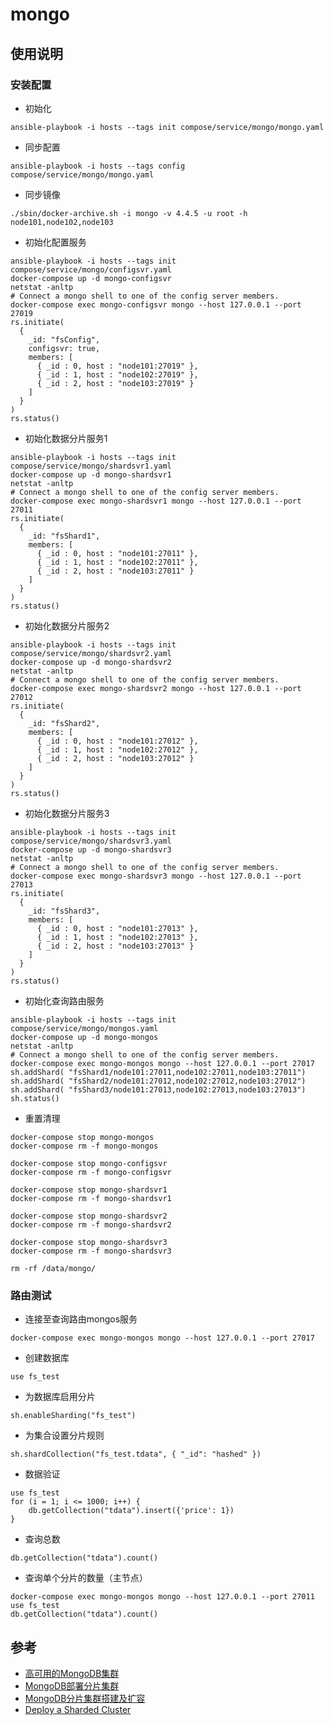 # mongo

## 使用说明

### 安装配置

- 初始化
```
ansible-playbook -i hosts --tags init compose/service/mongo/mongo.yaml
```
- 同步配置
```
ansible-playbook -i hosts --tags config compose/service/mongo/mongo.yaml
```
- 同步镜像
```
./sbin/docker-archive.sh -i mongo -v 4.4.5 -u root -h node101,node102,node103
```

- 初始化配置服务
```
ansible-playbook -i hosts --tags init compose/service/mongo/configsvr.yaml
docker-compose up -d mongo-configsvr
netstat -anltp
# Connect a mongo shell to one of the config server members.
docker-compose exec mongo-configsvr mongo --host 127.0.0.1 --port 27019
rs.initiate(
  {
    _id: "fsConfig",
    configsvr: true,
    members: [
      { _id : 0, host : "node101:27019" },
      { _id : 1, host : "node102:27019" },
      { _id : 2, host : "node103:27019" }
    ]
  }
)
rs.status()
```

- 初始化数据分片服务1
```
ansible-playbook -i hosts --tags init compose/service/mongo/shardsvr1.yaml
docker-compose up -d mongo-shardsvr1
netstat -anltp
# Connect a mongo shell to one of the config server members.
docker-compose exec mongo-shardsvr1 mongo --host 127.0.0.1 --port 27011
rs.initiate(
  {
    _id: "fsShard1",
    members: [
      { _id : 0, host : "node101:27011" },
      { _id : 1, host : "node102:27011" },
      { _id : 2, host : "node103:27011" }
    ]
  }
)
rs.status()
```

- 初始化数据分片服务2
```
ansible-playbook -i hosts --tags init compose/service/mongo/shardsvr2.yaml
docker-compose up -d mongo-shardsvr2
netstat -anltp
# Connect a mongo shell to one of the config server members.
docker-compose exec mongo-shardsvr2 mongo --host 127.0.0.1 --port 27012
rs.initiate(
  {
    _id: "fsShard2",
    members: [
      { _id : 0, host : "node101:27012" },
      { _id : 1, host : "node102:27012" },
      { _id : 2, host : "node103:27012" }
    ]
  }
)
rs.status()
```

- 初始化数据分片服务3
```
ansible-playbook -i hosts --tags init compose/service/mongo/shardsvr3.yaml
docker-compose up -d mongo-shardsvr3
netstat -anltp
# Connect a mongo shell to one of the config server members.
docker-compose exec mongo-shardsvr3 mongo --host 127.0.0.1 --port 27013
rs.initiate(
  {
    _id: "fsShard3",
    members: [
      { _id : 0, host : "node101:27013" },
      { _id : 1, host : "node102:27013" },
      { _id : 2, host : "node103:27013" }
    ]
  }
)
rs.status()
```

- 初始化查询路由服务
```
ansible-playbook -i hosts --tags init compose/service/mongo/mongos.yaml
docker-compose up -d mongo-mongos
netstat -anltp
# Connect a mongo shell to one of the config server members.
docker-compose exec mongo-mongos mongo --host 127.0.0.1 --port 27017
sh.addShard( "fsShard1/node101:27011,node102:27011,node103:27011")
sh.addShard( "fsShard2/node101:27012,node102:27012,node103:27012")
sh.addShard( "fsShard3/node101:27013,node102:27013,node103:27013")
sh.status()
```

- 重置清理
```
docker-compose stop mongo-mongos
docker-compose rm -f mongo-mongos

docker-compose stop mongo-configsvr
docker-compose rm -f mongo-configsvr

docker-compose stop mongo-shardsvr1
docker-compose rm -f mongo-shardsvr1

docker-compose stop mongo-shardsvr2
docker-compose rm -f mongo-shardsvr2

docker-compose stop mongo-shardsvr3
docker-compose rm -f mongo-shardsvr3

rm -rf /data/mongo/
```

### 路由测试

- 连接至查询路由mongos服务
```
docker-compose exec mongo-mongos mongo --host 127.0.0.1 --port 27017
```
- 创建数据库
```
use fs_test
```
- 为数据库启用分片
```
sh.enableSharding("fs_test")
```
- 为集合设置分片规则
```
sh.shardCollection("fs_test.tdata", { "_id": "hashed" })
```
- 数据验证
```
use fs_test
for (i = 1; i <= 1000; i++) {
    db.getCollection("tdata").insert({'price': 1})
}
```
- 查询总数
```
db.getCollection("tdata").count()
```
- 查询单个分片的数量（主节点）
```
docker-compose exec mongo-mongos mongo --host 127.0.0.1 --port 27011
use fs_test
db.getCollection("tdata").count()
```


## 参考

- [高可用的MongoDB集群](https://www.jianshu.com/p/2825a66d6aed)
- [MongoDB部署分片集群](https://blog.csdn.net/networken/article/details/115409367)
- [MongoDB分片集群搭建及扩容](https://blog.csdn.net/GongMeiyan/article/details/106030112)
- [Deploy a Sharded Cluster](https://www.mongodb.com/docs/v4.4/tutorial/deploy-shard-cluster/)
